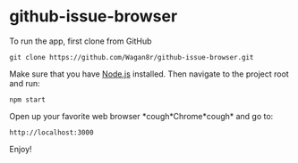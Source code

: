 # github-issue-browser

To run the app, first clone from GitHub 

    git clone https://github.com/Wagan8r/github-issue-browser.git

Make sure that you have [Node.js](https://nodejs.org/en/download/) installed. Then navigate to the project root and run:

    npm start
    
Open up your favorite web browser \*cough\*Chrome\*cough\* and go to:

    http://localhost:3000
    
Enjoy!